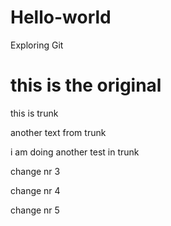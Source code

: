 # Hello-world
Exploring Git


this is the original
=======


this is trunk

another text from trunk


i am doing another test in trunk


change nr 3

change nr 4

change nr 5